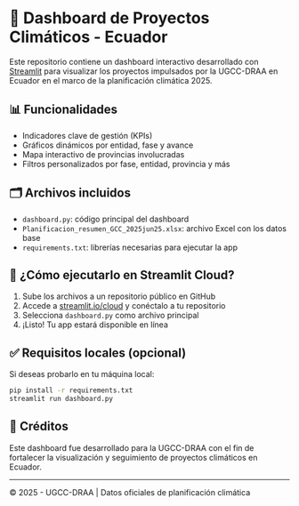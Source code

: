 # 🌱 Dashboard de Proyectos Climáticos - Ecuador

Este repositorio contiene un dashboard interactivo desarrollado con [Streamlit](https://streamlit.io) para visualizar los proyectos impulsados por la UGCC-DRAA en Ecuador en el marco de la planificación climática 2025.

## 📊 Funcionalidades

- Indicadores clave de gestión (KPIs)
- Gráficos dinámicos por entidad, fase y avance
- Mapa interactivo de provincias involucradas
- Filtros personalizados por fase, entidad, provincia y más

## 🗂️ Archivos incluidos

- `dashboard.py`: código principal del dashboard
- `Planificacion_resumen_GCC_2025jun25.xlsx`: archivo Excel con los datos base
- `requirements.txt`: librerías necesarias para ejecutar la app

## 🚀 ¿Cómo ejecutarlo en Streamlit Cloud?

1. Sube los archivos a un repositorio público en GitHub
2. Accede a [streamlit.io/cloud](https://streamlit.io/cloud) y conéctalo a tu repositorio
3. Selecciona `dashboard.py` como archivo principal
4. ¡Listo! Tu app estará disponible en línea

## ✅ Requisitos locales (opcional)

Si deseas probarlo en tu máquina local:

```bash
pip install -r requirements.txt
streamlit run dashboard.py
```

## 📌 Créditos

Este dashboard fue desarrollado para la UGCC-DRAA con el fin de fortalecer la visualización y seguimiento de proyectos climáticos en Ecuador.

---

© 2025 - UGCC-DRAA | Datos oficiales de planificación climática
